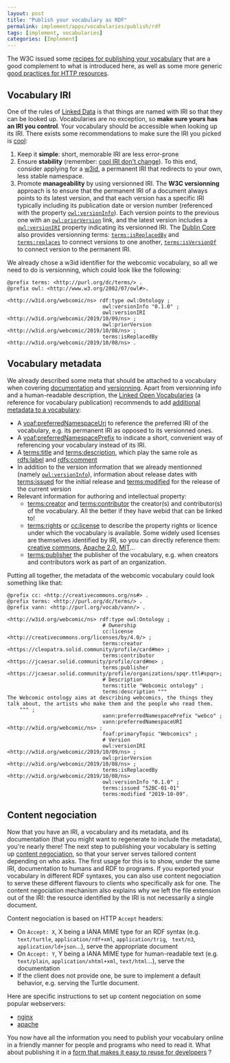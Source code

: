 ```yaml
---
layout: post
title: "Publish your vocabulary as RDF"
permalink: implement/apps/vocabularies/publish/rdf
tags: [implement, vocabularies]
categories: [Implement]
---
```


The W3C issued some [recipes for publishing your vocabulary](https://www.w3.org/TR/swbp-vocab-pub/) that are a good complement to what is introduced here, as well as some more generic [good practices for HTTP resources](https://www.w3.org/TR/chips/).

## <a id="iri"/> Vocabulary IRI

One of the rules of [Linked Data](https://www.w3.org/DesignIssues/LinkedData) is that things are named with IRI so that they can be looked up. Vocabularies are no exception, so __make sure yours has an IRI you control__. Your vocabulary should be accessible when looking up its IRI. There exists some recommendations to make sure the IRI you picked is [cool](https://www.w3.org/TR/cooluris/):
1. Keep it __simple__: short, memorable IRI are less error-prone
2. Ensure __stability__ (remember: [cool IRI don't change](https://www.w3.org/Provider/Style/URI)). To this end, consider applying for a [w3id](https://w3id.org/), a permanent IRI that redirects to your own, less stable namespace.
3. Promote __manageability__ by using versionned IRI. The __W3C versionning__ approach is to ensure that the permanent IRI of a document always points to its latest version, and that each version has a specific IRI typically including its publication date or version number (referenced with the property [`owl:versionInfo`](http://www.w3.org/2002/07/owl#versionInfo)). Each version points to the previous one with an [`owl:priorVersion`](http://www.w3.org/2002/07/owl#priorVersion) link, and the latest version includes a [`owl:versionIRI`](http://www.w3.org/2002/07/owl#versionIRI) property indicating its versionned IRI. The [Dublin Core](https://www.dublincore.org/specifications/dublin-core/dcmi-terms/) also provides versionning terms: [`terms:isReplacedBy`](http://purl.org/dc/terms/isReplacedBy) and [`terms:replaces`](http://purl.org/dc/terms/replaces) to connect versions to one another, [`terms:isVersionOf`](http://purl.org/dc/terms/isVersionOf) to connect version to the permanent IRI.

We already chose a w3id identifier for the webcomic vocabulary, so all we need to do is versionning, which could look like the following:

```
@prefix terms: <http://purl.org/dc/terms/> .
@prefix owl: <http://www.w3.org/2002/07/owl#>.

<http://w3id.org/webcomic/ns> rdf:type owl:Ontology ;
                               owl:versionInfo "0.1.0" ;
                               owl:versionIRI <http://w3id.org/webcomic/2019/10/09/ns> ;
                               owl:priorVersion <http://w3id.org/webcomic/2019/10/08/ns> ;
                               terms:isReplacedBy <http://w3id.org/webcomic/2019/10/08/ns> .
```

## Vocabulary metadata

We already described some meta that should be attached to a vocabulary when covering [documentation](3-2-building-best-practices#vocab-doc) and [versionning](#iri). Apart from versionning info and a human-readable description, the [Linked Open Vocabularies](https://lov.linkeddata.es) (a reference for vocabulary publication) recommends to add [additional metadata to a vocabulary](https://lov.linkeddata.es/Recommendations_Vocabulary_Design.pdf):
- A [voaf:preferredNamespaceUri](http://purl.org/vocommons/voaf#preferredNamespaceUri) to reference the preferred IRI of the vocabulary, e.g. its permanent IRI as opposed to its versionned ones.
- A [voaf:preferredNamespacePrefix](http://purl.org/vocommons/voaf#preferredNamespacePrefix) to indicate a short, convenient way of referencing your vocabulary instead of its IRI.
- A [terms:title](http://purl.org/dc/terms/title) and [terms:description](http://purl.org/dc/terms/description), which play the same role as [rdfs:label](http://www.w3.org/2000/01/rdf-schema#label) and [rdfs:comment](http://www.w3.org/2000/01/rdf-schema#label)
- In addition to the version information that we already mentionned (namely [`owl:versionInfo`](http://www.w3.org/2002/07/owl#versionInfo)), information about release dates with [terms:issued](http://purl.org/dc/terms/issued) for the initial release and [terms:modified](http://purl.org/dc/terms/modified) for the release of the current version
- Relevant information for authoring and intellectual property:
    - [terms:creator](http://purl.org/dc/terms/creator) and [terms:contributor](http://purl.org/dc/terms/contributor) the creator(s) and contributor(s) of the vocabulary. All the better if they have webid that can be linked to!
    - [terms:rights](http://purl.org/dc/terms/rights) or [cc:license](http://creativecommons.org/ns#licence) to describe the property rights or licence under which the vocabulary is available. Some widely used licenses are themselves identified by IRI, so you can directly reference them: [creative commons](http://creativecommons.org/licenses/by/4.0/), [Apache 2.0](https://opensource.org/licenses/Apache-2.0), [MIT](https://opensource.org/licenses/mit-license)...
    - [terms:publisher](http://purl.org/dc/terms/publisher) the publisher of the vocabulary, e.g. when creators and contributors work as part of an organization.

Putting all together, the metadata of the webcomic vocabulary could look something like that:

```
@prefix cc: <http://creativecommons.org/ns#> .
@prefix terms: <http://purl.org/dc/terms/> .
@prefix vann: <http://purl.org/vocab/vann/> .

<http://w3id.org/webcomic/ns> rdf:type owl:Ontology ;
                               # Ownership
                               cc:license <http://creativecommons.org/licenses/by/4.0/> ;
                               terms:creator <https://cleopatra.solid.community/profile/card#me> ;
                               terms:contributor <https://jcaesar.solid.community/profile/card#me> ;
                               terms:publisher <https://jcaesar.solid.community/profile/organizations/spqr.ttl#spqr>;
                               # Description
                               terms:title "Webcomic ontology" ;
                               terms:description """
The Webcomic ontology aims at describing webcomics, the things they talk about, the artists who make them and the people who read them.
    """ ;
                               vann:preferredNamespacePrefix "webco" ;
                               vann:preferredNamespaceURI <http://w3id.org/webcomic/ns> ;
                               foaf:primaryTopic "Webcomics" ;
                               # Version
                               owl:versionIRI <http://w3id.org/webcomic/2019/10/09/ns> ;
                               owl:priorVersion <http://w3id.org/webcomic/2019/10/08/ns> ;
                               terms:isReplacedBy <http://w3id.org/webcomic/2019/10/08/ns>
                               owl:versionInfo "0.1.0" ;
                               terms:issued "52BC-01-01"
                               terms:modified "2019-10-09".
```

## Content negociation

Now that you have an IRI, a vocabulary and its metadata, and its documentation (that you might want to regenerate to include the metadata), you're nearly there! The next step to publishing your vocabulary is setting up [content negociation](https://developer.mozilla.org/en-US/docs/Web/HTTP/Content_negotiation), so that your server serves tailored content depending on who asks. The first usage for this is to show, under the same IRI, documentation to humans and RDF to programs. If you exported your vocabulary in different RDF syntaxes, you can also use content negociation to serve these different flavours to clients who specifically ask for one. The content negociation mechanism also explains why we left the file extension out of the IRI: the resource identified by the IRI is not necessarily a single document.

Content negociation is based on HTTP `Accept` headers:
- On `Accept: X`, X being a IANA MIME type for an RDF syntax (e.g. `text/turtle`, `application/rdf+xml`, `application/trig`, ` text/n3`, ` 	application/ld+json`...), serve the appropriate document
- On `Accept: Y`, Y being a IANA MIME type for human-readable text (e.g. `text/plain`, `application/xhtml+xml`, `text/html`...), serve the documentation
- If the client does not provide one, be sure to implement a default behavior, e.g. serving the Turtle document.

Here are specific instructions to set up content negociation on some popular webservers:
- [nginx](https://pieterheyvaert.com/blog/2019/02/25/nginx-conneg/)
- [apache](https://linkingresearch.wordpress.com/2013/10/07/how-to-properly-publish-a-vocabulary-or-ontology-in-the-web-part-4-of-6/)

You now have all the information you need to publish your vocabulary online in a friendly manner for people and programs who need to read it. What about publishing it in a [form that makes it easy to reuse for developers](4.2-publish-artifacts) ?

